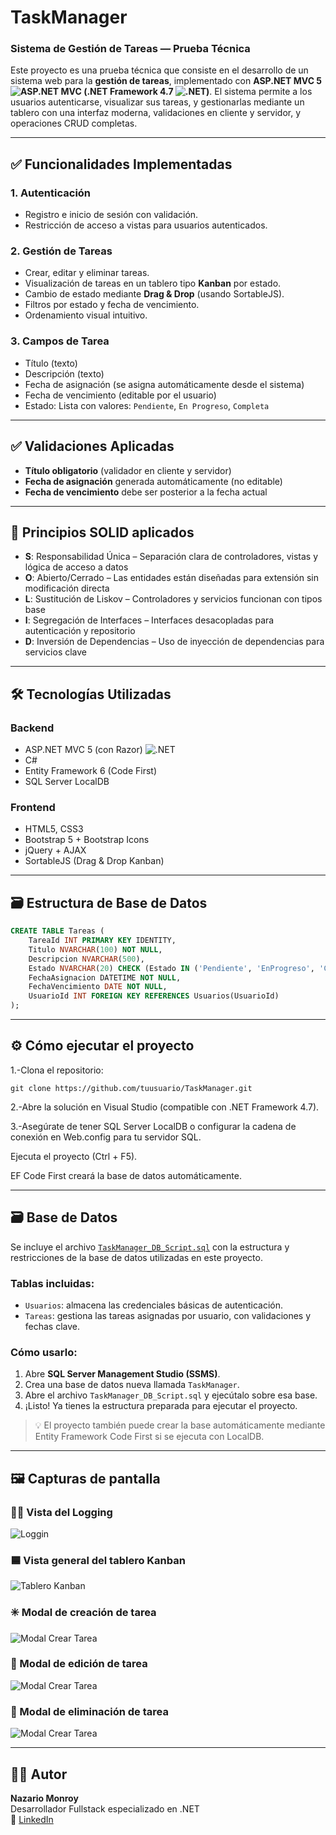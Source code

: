 # TaskManager  
### Sistema de Gestión de Tareas — Prueba Técnica

Este proyecto es una prueba técnica que consiste en el desarrollo de un sistema web para la **gestión de tareas**, implementado con **ASP.NET MVC 5 ![ASP.NET MVC](https://img.shields.io/badge/ASP.NET_MVC-5-green) (.NET Framework 4.7 ![.NET](https://img.shields.io/badge/.NET-4.7-blue))**. El sistema permite a los usuarios autenticarse, visualizar sus tareas, y gestionarlas mediante un tablero con una interfaz moderna, validaciones en cliente y servidor, y operaciones CRUD completas.

---

## ✅ Funcionalidades Implementadas

### 1. **Autenticación**
- Registro e inicio de sesión con validación.
- Restricción de acceso a vistas para usuarios autenticados.

### 2. **Gestión de Tareas**
- Crear, editar y eliminar tareas.
- Visualización de tareas en un tablero tipo **Kanban** por estado.
- Cambio de estado mediante **Drag & Drop** (usando SortableJS).
- Filtros por estado y fecha de vencimiento.
- Ordenamiento visual intuitivo.

### 3. **Campos de Tarea**
- Título (texto)
- Descripción (texto)
- Fecha de asignación (se asigna automáticamente desde el sistema)
- Fecha de vencimiento (editable por el usuario)
- Estado: Lista con valores: `Pendiente`, `En Progreso`, `Completa`

---

## ✅ Validaciones Aplicadas

- **Título obligatorio** (validador en cliente y servidor)
- **Fecha de asignación** generada automáticamente (no editable)
- **Fecha de vencimiento** debe ser posterior a la fecha actual

---

## 🧠 Principios SOLID aplicados

- **S**: Responsabilidad Única – Separación clara de controladores, vistas y lógica de acceso a datos  
- **O**: Abierto/Cerrado – Las entidades están diseñadas para extensión sin modificación directa  
- **L**: Sustitución de Liskov – Controladores y servicios funcionan con tipos base  
- **I**: Segregación de Interfaces – Interfaces desacopladas para autenticación y repositorio  
- **D**: Inversión de Dependencias – Uso de inyección de dependencias para servicios clave  

---

## 🛠️ Tecnologías Utilizadas

### Backend
- ASP.NET MVC 5 (con Razor) ![.NET](https://img.shields.io/badge/.NET-4.7-blue)
- C#
- Entity Framework 6 (Code First)
- SQL Server LocalDB

### Frontend
- HTML5, CSS3
- Bootstrap 5 + Bootstrap Icons
- jQuery + AJAX
- SortableJS (Drag & Drop Kanban)

---
## 🗃️ Estructura de Base de Datos

```sql
CREATE TABLE Tareas (
    TareaId INT PRIMARY KEY IDENTITY,
    Titulo NVARCHAR(100) NOT NULL,
    Descripcion NVARCHAR(500),
    Estado NVARCHAR(20) CHECK (Estado IN ('Pendiente', 'EnProgreso', 'Completa')),
    FechaAsignacion DATETIME NOT NULL,
    FechaVencimiento DATE NOT NULL,
    UsuarioId INT FOREIGN KEY REFERENCES Usuarios(UsuarioId)
);
```
---
## ⚙️ Cómo ejecutar el proyecto 

1.-Clona el repositorio:

```
git clone https://github.com/tuusuario/TaskManager.git
```
2.-Abre la solución en Visual Studio (compatible con .NET Framework 4.7).

3.-Asegúrate de tener SQL Server LocalDB o configurar la cadena de conexión en Web.config para tu servidor SQL.

Ejecuta el proyecto (Ctrl + F5).

EF Code First creará la base de datos automáticamente.

---
## 🗃️ Base de Datos

Se incluye el archivo [`TaskManager_DB_Script.sql`](Database/TaskManager_DB_Script.sql) con la estructura y restricciones de la base de datos utilizadas en este proyecto.

### Tablas incluidas:

- `Usuarios`: almacena las credenciales básicas de autenticación.
- `Tareas`: gestiona las tareas asignadas por usuario, con validaciones y fechas clave.

### Cómo usarlo:

1. Abre **SQL Server Management Studio (SSMS)**.
2. Crea una base de datos nueva llamada `TaskManager`.
3. Abre el archivo `TaskManager_DB_Script.sql` y ejecútalo sobre esa base.
4. ¡Listo! Ya tienes la estructura preparada para ejecutar el proyecto.

> 💡 El proyecto también puede crear la base automáticamente mediante Entity Framework Code First si se ejecuta con LocalDB.

---
## 🖼️ Capturas de pantalla

### 👨‍💻 Vista del Logging 
![Loggin](Capturas/kanban-logging-view.png)

### 🟦 Vista general del tablero Kanban
![Tablero Kanban](Capturas/kanban-view.png)

### ✳️ Modal de creación de tarea
![Modal Crear Tarea](Capturas/modal-crear.png)

### 🎨 Modal de edición de tarea
![Modal Crear Tarea](Capturas/modal-editar.png)

### 🔴 Modal de eliminación de tarea
![Modal Crear Tarea](Capturas/modal-eliminar.png)

---
## 👨‍💻 Autor

**Nazario Monroy**  
Desarrollador Fullstack especializado en .NET  
🔗 [LinkedIn](https://www.linkedin.com/in/nazario-monroy98)
